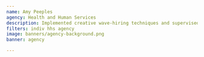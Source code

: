 ```yaml
---
name: Amy Peeples
agency: Health and Human Services
description: Implemented creative wave-hiring techniques and supervised the execution of the opioid overdose spend plan, which saw a $363 million appropriations increase. Ms. Peeples’ successful management resulted in 100% fund obligation and the rapid hiring of 109 staff to fight the current opioid public health emergency, a 14% increase in hiring over the previous year.
filters: indiv hhs agency
image: banners/agency-background.png
banner: agency

---
```


